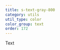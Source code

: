 ```yaml
---
title: s-text-gray-800
category: utils
util_type: color
color_group: text
order: 172
---
```

<div class="s-text-gray-800">Text</div>